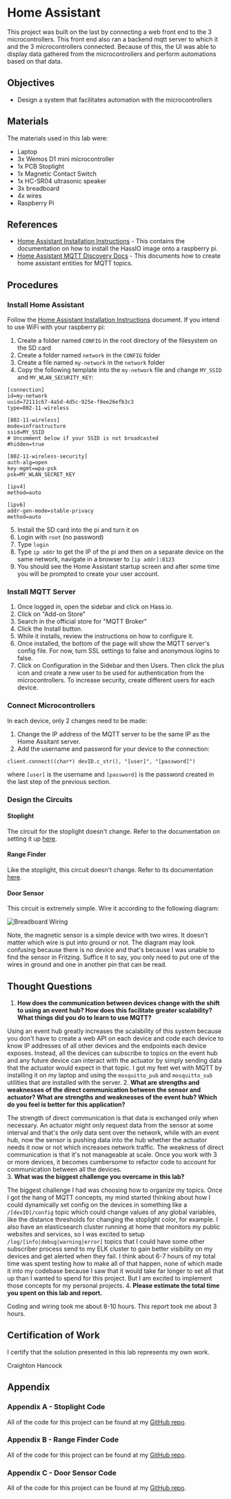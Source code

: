 # Home Assistant
This project was built on the last by connecting a web front end to the 3 microcontrollers.  This front end also ran a backend mqtt server to which it and the 3 microcontrollers connected.  Because of this, the UI was able to display data gathered from the microcontrollers and perform automations based on that data.

## Objectives
* Design a system that facilitates automation with the microcontrollers 

## Materials
The materials used in this lab were:
* Laptop
* 3x Wemos D1 mini microcontroller
* 1x PCB Stoplight
* 1x Magnetic Contact Switch
* 1x HC-SR04 ultrasonic speaker
* 3x breadboard
* 4x wires
* Raspberry Pi

## References
* [Home Assistant Installation Instructions](https://www.home-assistant.io/getting-started/) - This contains the documentation on how to install the HassIO image onto a raspberry pi.
* [Home Assistant MQTT Discovery Docs](https://www.home-assistant.io/docs/mqtt/discovery/) - This documents how to create home assistant entities for MQTT topics.

## Procedures
### Install Home Assistant
Follow the [Home Assistant Installation Instructions](https://www.home-assistant.io/getting-started/) document.
If you intend to use WiFi with your raspberry pi:
1. Create a folder named `CONFIG` in the root directory of the filesystem on the SD card
2. Create a folder named `network` in the `CONFIG` folder
3. Create a file named `my-network` in the `network` folder
4. Copy the following template into the `my-network` file and change `MY_SSID` and `MY_WLAN_SECURITY_KEY`:

```
[connection]
id=my-network
uuid=72111c67-4a5d-4d5c-925e-f8ee26efb3c3
type=802-11-wireless

[802-11-wireless]
mode=infrastructure
ssid=MY_SSID
# Uncomment below if your SSID is not broadcasted
#hidden=true

[802-11-wireless-security]
auth-alg=open
key-mgmt=wpa-psk
psk=MY_WLAN_SECRET_KEY

[ipv4]
method=auto

[ipv6]
addr-gen-mode=stable-privacy
method=auto
```

5. Install the SD card into the pi and turn it on
6. Login with `root` (no password)
7. Type `login`
8. Type `ip addr` to get the IP of the pi and then on a separate device on the same network, navigate in a browser to `[ip addr]:8123`
9. You should see the Home Assistant startup screen and after some time you will be prompted to create your user account.

### Install MQTT Server
1. Once logged in, open the sidebar and click on Hass.io.
2. Click on "Add-on Store"
3. Search in the official store for "MQTT Broker"
4. Click the Install button.
5. While it installs, review the instructions on how to configure it.
6. Once installed, the bottom of the page will show the MQTT server's config file.  For now, turn SSL settings to false and anonymous logins to false.
7. Click on Configuration in the Sidebar and then Users.  Then click the plus icon and create a new user to be used for authentication from the microcontrollers.  To increase security, create different users for each device.

### Connect Microcontrollers
In each device, only 2 changes need to be made:
1. Change the IP address of the MQTT server to be the same IP as the Home Assitant server.
2. Add the username and password for your device to the connection:

```
client.connect((char*) devID.c_str(), "[user]", "[password]")
```
where `[user]` is the username and `[password]` is the password created in the last step of the previous section.

### Design the Circuits
#### Stoplight
The circuit for the stoplight doesn't change.  Refer to the documentation on setting it up [here](https://craightonh.github.io/school-blog/mcstoplight).

#### Range Finder
Like the stoplight, this circuit doesn't change.  Refer to its documentation [here](https://craightonh.github.io/school-blog/rangefinder).

#### Door Sensor
This circuit is extremely simple.  Wire it according to the following diagram:

![Breadboard Wiring](https://github.com/CraightonH/school-blog/blob/master/MagneticSensorDiagram.png?raw=true)

Note, the magnetic sensor is a simple device with two wires.  It doesn't matter which wire is put into ground or not.  The diagram may look confusing because there is no device and that's because I was unable to find the sensor in Fritzing.  Suffice it to say, you only need to put one of the wires in ground and one in another pin that can be read.


## Thought Questions
1.	**How does the communication between devices change with the shift to using an event hub? How does this facilitate greater scalability? What things did you do to learn to use MQTT?**

Using an event hub greatly increases the scalability of this system because you don't have to create a web API on each device and code each device to know IP addresses of all other devices and the endpoints each device exposes.  Instead, all the devices can subscribe to topics on the event hub and any future device can interact with the actuator by simply sending data that the actuator would expect in that topic.  I got my feet wet with MQTT by installing it on my laptop and using the `mosquitto_pub` and `mosquitto_sub` utilities that are installed with the server.
2.	**What are strengths and weaknesses of the direct communication between the sensor and actuator? What are strengths and weaknesses of the event hub? Which do you feel is better for this application?**

The strength of direct communication is that data is exchanged only when necessary.  An actuator might only request data from the sensor at some interval and that's the only data sent over the network, while with an event hub, now the sensor is pushing data into the hub whether the actuator needs it now or not which increases network traffic.  The weakness of direct communication is that it's not manageable at scale.  Once you work with 3 or more devices, it becomes cumbersome to refactor code to account for communication between all the devices.  
3.	**What was the biggest challenge you overcame in this lab?**

The biggest challenge I had was choosing how to organize my topics.  Once I got the hang of MQTT concepts, my mind started thinking about how I could dynamically set config on the devices in something like a `/[devID]/config` topic which could change values of any global variables, like the distance thresholds for changing the stoplight color, for example.  I also have an elasticsearch cluster running at home that monitors my public websites and services, so I was excited to setup `/log/[info|debug|warning|error]` topics that I could have some other subscriber process send to my ELK cluster to gain better visibility on my devices and get alerted when they fail.  I think about 6-7 hours of my total time was spent testing how to make all of that happen, none of which made it into my codebase because I saw that it would take far longer to set all that up than I wanted to spend for this project.  But I am excited to implement those concepts for my personal projects.
4.	**Please estimate the total time you spent on this lab and report.**

Coding and wiring took me about 8-10 hours. This report took me about 3 hours.

## Certification of Work
I certify that the solution presented in this lab represents my own work.

Craighton Hancock

## Appendix
### Appendix A - Stoplight Code
All of the code for this project can be found at my [GitHub repo](https://github.com/CraightonH/wemos-mqtt-stoplight).
### Appendix B - Range Finder Code
All of the code for this project can be found at my [GitHub repo](https://github.com/CraightonH/wemos-mqtt-range-finder).
### Appendix C - Door Sensor Code
All of the code for this project can be found at my [GitHub repo](https://github.com/CraightonH/wemos-mqtt-door-sensor).
